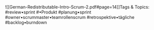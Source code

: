 
![[German-Redistributable-Intro-Scrum-2.pdf#page=14]]Tags & Topics:
   #review•sprint
   #•Produkt
   #planung•sprint
   #owner•scrummaster•teamrollenscrum
   #retrospektive•tägliche
   #backlog•burndown